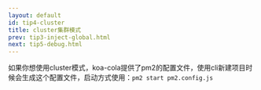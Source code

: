 ```yaml
---
layout: default
id: tip4-cluster
title: cluster集群模式
prev: tip3-inject-global.html
next: tip5-debug.html
---
```


如果你想使用cluster模式，koa-cola提供了pm2的配置文件，使用cli新建项目时候会生成这个配置文件，启动方式使用：`pm2 start pm2.config.js`